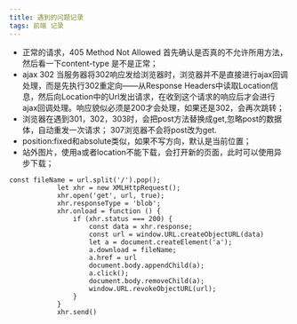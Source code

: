 ```yaml
---
title: 遇到的问题记录
tags: 前端 记录
---
```

- 正常的请求，405 Method Not Allowed
  首先确认是否真的不允许所用方法，然后看一下content-type 是不是正常；
- ajax 302
  当服务器将302响应发给浏览器时，浏览器并不是直接进行ajax回调处理，而是先执行302重定向——从Response Headers中读取Location信息，然后向Location中的Url发出请求，在收到这个请求的响应后才会进行ajax回调处理。响应貌似必须是200才会处理，如果还是302，会再次跳转；
- 浏览器在遇到301，302，303时，会把post方法替换成get,忽略post的数据体，自动重发一次请求；  307浏览器不会将post改为get.
- position:fixed和absolute类似，如果不写方向，默认是当前位置；
- 站外图片，使用a或者location不能下载，会打开新的页面，此时可以使用异步下载；
```
const fileName = url.split('/').pop();
            let xhr = new XMLHttpRequest();
            xhr.open('get', url, true);
            xhr.responseType = 'blob';
            xhr.onload = function () {
                if (xhr.status === 200) {
                    const data = xhr.response;
                    const url = window.URL.createObjectURL(data)
                    let a = document.createElement('a');
                    a.download = fileName;
                    a.href = url
                    document.body.appendChild(a);
                    a.click();
                    document.body.removeChild(a);
                    window.URL.revokeObjectURL(url);
                }
            }
            xhr.send()
```